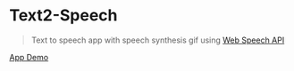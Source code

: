 # Text2-Speech

> Text to speech app with speech synthesis gif using [Web Speech API](https://developer.mozilla.org/en-US/docs/Web/API/Web_Speech_API)

[App Demo](https://ajtalford.github.io/text2-speech)
